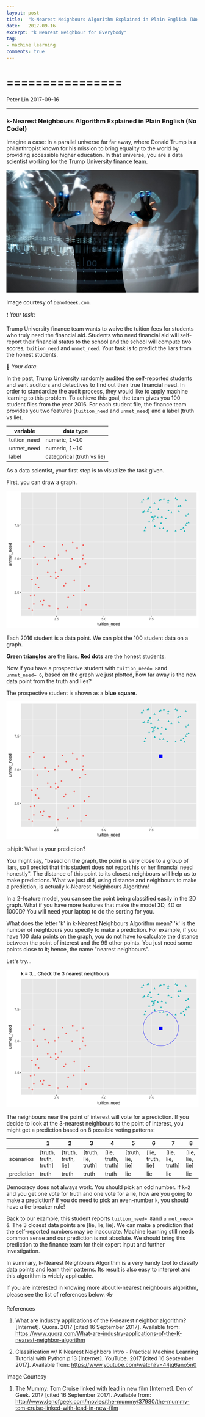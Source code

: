 ```yaml
---
layout: post
title:  "k-Nearest Neighbours Algorithm Explained in Plain English (No Code!)"
date:   2017-09-16
excerpt: "k Nearest Neighbour for Everybody"
tag:
- machine learning
comments: true
---
```



================
================
Peter Lin
2017-09-16

------------------------------------------------------------------------

### k-Nearest Neighbours Algorithm Explained in Plain English (No Code!)

Imagine a case: In a parallel universe far far away, where Donald Trump is a philanthropist known for his mission to bring equality to the world by providing accessible higher education. In that universe, you are a data scientist working for the Trump University finance team.

<img src="../assets/img/blogpost_files/figure-markdown_github-ascii_identifiers/tom-cruise-minority-report.jpg" alt="minority report">



Image courtesy of `DenofGeek.com`.

:exclamation: *Your task*:

Trump University finance team wants to waive the tuition fees for students who truly need the financial aid. Students who need financial aid will self-report their financial status to the school and the school will compute two scores, `tuition_need` and `unmet_need`. Your task is to predict the liars from the honest students.

:minidisc: *Your data*:

In the past, Trump University randomly audited the self-reported students and sent auditors and detectives to find out their true financial need. In order to standardize the audit process, they would like to apply machine learning to this problem. To achieve this goal, the team gives you 100 student files from the year 2016. For each student file, the finance team provides you two features (`tuition_need` and `unmet_need`) and a label (truth vs lie).


| variable     | data type                  |
|--------------|----------------------------|
| tuition_need | numeric, 1~10              |
| unmet_need   | numeric, 1~10              |
| label        | categorical (truth vs lie) |

As a data scientist, your first step is to visualize the task given.

First, you can draw a graph.

<img src="../assets/img/blogpost_files/figure-markdown_github-ascii_identifiers/2016%20graph-1.png">

Each 2016 student is a data point. We can plot the 100 student data on a graph.

**Green triangles** are the liars. **Red dots** are the honest students.

Now if you have a prospective student with `tuition_need= 8`and `unmet_need= 6`, based on the graph we just plotted, how far away is the new data point from the truth and lies?

The prospective student is shown as a **blue square**.

<img src="../assets/img/blogpost_files/figure-markdown_github-ascii_identifiers/2016%2B2018%20data%20plotted-1.png" alt="2016 data plotted">


:shipit: What is your prediction?

You might say, "based on the graph, the point is very close to a group of liars, so I predict that this student does not report his or her financial need honestly". The distance of this point to its closest neighbours will help us to make predictions. What we just did, using distance and neighbours to make a prediction, is actually k-Nearest Neighbours Algorithm!

In a 2-feature model, you can see the point being classified easily in the 2D graph. What if you have more features that make the model 3D, 4D or 1000D? You will need your laptop to do the sorting for you.

What does the letter 'k' in k-Nearest Neighbours Algorithm mean? 'k' is the number of neighbours you specify to make a prediction. For example, if you have 100 data points on the graph, you do not have to calculate the distance between the point of interest and the 99 other points. You just need some points close to it; hence, the name "nearest neighbours".

Let's try...

<img src="../assets/img/blogpost_files/figure-markdown_github-ascii_identifiers/kNN%20in%20action-1.png" alt="knn in action1">


The neighbours near the point of interest will vote for a prediction. If you decide to look at the 3-nearest neighbours to the point of interest, you might get a prediction based on 8 possible voting patterns:

|            | 1                     | 2                   | 3                   | 4                   | 5                 | 6                 | 7                 | 8               |
|------------|-----------------------|---------------------|---------------------|---------------------|-------------------|-------------------|-------------------|-----------------|
| scenarios  | [truth, truth, truth] | [truth, truth, lie] | [truth, lie, truth] | [lie, truth, truth] | [truth, lie, lie] | [lie, truth, lie] | [lie, lie, truth] | [lie, lie, lie] |
| prediction | truth                 | truth               | truth               | truth               | lie               | lie               | lie               | lie             |

Democracy does not always work. You should pick an odd number. If `k=2` and you get one vote for truth and one vote for a lie, how are you going to make a prediction? If you do need to pick an even-number `k`, you should have a tie-breaker rule!

Back to our example, this student reports `tuition_need= 8`and `unmet_need= 6`. The 3 closest data points are \[lie, lie, lie\]. We can make a prediction that the self-reported numbers may be inaccurate. Machine learning still needs common sense and our prediction is not absolute. We should bring this prediction to the finance team for their expert input and further investigation.

In summary, k-Nearest Neighbours Algorithm is a very handy tool to classify data points and learn their patterns. Its result is also easy to interpret and this algorithm is widely applicable.

If you are interested in knowing more about k-nearest neighbours algorithm, please see the list of references below. :eyeglasses:

References

1. What are industry applications of the K-nearest neighbor algorithm? [Internet]. Quora. 2017 [cited 16 September 2017]. Available from: https://www.quora.com/What-are-industry-applications-of-the-K-nearest-neighbor-algorithm

2. Classification w/ K Nearest Neighbors Intro - Practical Machine Learning Tutorial with Python p.13 [Internet]. YouTube. 2017 [cited 16 September 2017]. Available from: https://www.youtube.com/watch?v=44jq6ano5n0

Image Courtesy

1. The Mummy: Tom Cruise linked with lead in new film [Internet]. Den of Geek. 2017 [cited 16 September 2017]. Available from: http://www.denofgeek.com/movies/the-mummy/37980/the-mummy-tom-cruise-linked-with-lead-in-new-film
